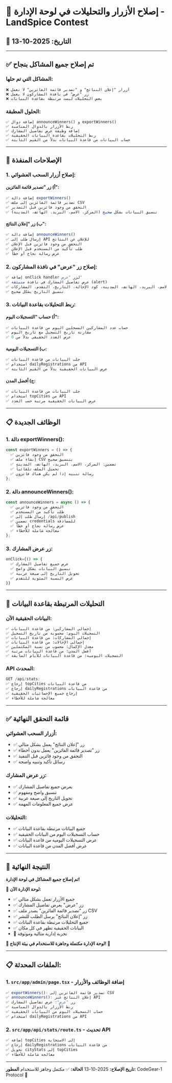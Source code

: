 # 🔧 إصلاح الأزرار والتحليلات في لوحة الإدارة - LandSpice Contest

## 📅 التاريخ: 2025-10-13

---

## ✅ تم إصلاح جميع المشاكل بنجاح

### المشاكل التي تم حلها:
```
❌ أزرار "إعلان النتائج" و "تصدير قائمة الفائزين" لا تعمل
❌ زر "عرض" في نافذة المشاركون لا يعمل
❌ بعض التحليلات ليست مرتبطة بقاعدة البيانات
```

### الحلول المطبقة:
```
✅ إضافة دوال announceWinners() و exportWinners()
✅ ربط الأزرار بالدوال المناسبة
✅ إضافة وظيفة عرض تفاصيل المشارك
✅ ربط التحليلات بقاعدة البيانات الحقيقية
✅ حساب البيانات من قاعدة البيانات بدلاً من القيم الثابتة
```

---

## 🔧 الإصلاحات المنفذة

### 1. إصلاح أزرار السحب العشوائي:

#### أ) زر "تصدير قائمة الفائزين":
```typescript
✅ إضافة دالة exportWinners()
✅ تصدير قائمة الفائزين إلى ملف CSV
✅ التحقق من وجود فائزين قبل التصدير
✅ تنسيق البيانات بشكل صحيح (المركز، الاسم، البريد، الهاتف، المدينة)
```

#### ب) زر "إعلان النتائج":
```typescript
✅ إضافة دالة announceWinners()
✅ إرسال طلب إلى API للإعلان عن النتائج
✅ التحقق من وجود فائزين قبل الإعلان
✅ طلب تأكيد من المستخدم قبل الإعلان
✅ عرض رسالة نجاح أو خطأ
```

### 2. إصلاح زر "عرض" في نافذة المشاركون:
```typescript
✅ إضافة onClick handler لزر "عرض"
✅ عرض تفاصيل المشارك في نافذة منبثقة (alert)
✅ عرض جميع المعلومات: الاسم، البريد، الهاتف، المدينة، كود الإحالة، التاريخ، التقدم، المشاركات
✅ تنسيق التاريخ بشكل صحيح
```

### 3. ربط التحليلات بقاعدة البيانات:

#### أ) حساب "التسجيلات اليوم":
```typescript
✅ حساب عدد المشاركين المسجلين اليوم من قاعدة البيانات
✅ مقارنة تاريخ التسجيل مع تاريخ اليوم
✅ عرض العدد الحقيقي بدلاً من 0
```

#### ب) التسجيلات اليومية:
```typescript
✅ جلب البيانات من قاعدة البيانات
✅ استخدام dailyRegistrations من API
✅ عرض البيانات الحقيقية بدلاً من القيم الثابتة
```

#### ج) أفضل المدن:
```typescript
✅ جلب البيانات من قاعدة البيانات
✅ استخدام topCities من API
✅ عرض البيانات الحقيقية مرتبة حسب العدد
```

---

## 📋 الوظائف الجديدة

### 1. دالة exportWinners():
```typescript
const exportWinners = () => {
  ✅ التحقق من وجود فائزين
  ✅ إنشاء ملف CSV بتنسيق صحيح
  ✅ تضمين: المركز، الاسم، البريد، الهاتف، المدينة
  ✅ تحميل الملف تلقائياً
  ✅ رسالة تنبيه إذا لم يكن هناك فائزون
};
```

### 2. دالة announceWinners():
```typescript
const announceWinners = async () => {
  ✅ التحقق من وجود فائزين
  ✅ طلب تأكيد من المستخدم
  ✅ إرسال طلب إلى /api/publish
  ✅ تضمين credentials للمصادقة
  ✅ عرض رسالة نجاح أو خطأ
  ✅ معالجة شاملة للأخطاء
};
```

### 3. زر عرض المشارك:
```typescript
onClick={() => {
  ✅ عرض جميع تفاصيل المشارك
  ✅ تنسيق البيانات بشكل واضح
  ✅ تحويل التاريخ إلى صيغة عربية
  ✅ عرض النسبة المئوية للتقدم
}}
```

---

## 🎯 التحليلات المرتبطة بقاعدة البيانات

### البيانات الحقيقية الآن:
```
✅ إجمالي المشاركين: من قاعدة البيانات
✅ التسجيلات اليوم: محسوبة من تاريخ التسجيل
✅ إجمالي المشاركات: من قاعدة البيانات
✅ إجمالي الإحالات: من قاعدة البيانات
✅ معدل الإكمال: محسوب من نسبة المكتملين
✅ أفضل المدن: من قاعدة البيانات مرتبة
✅ التسجيلات اليومية: من قاعدة البيانات للأيام السابقة
```

### API المحدث:
```typescript
GET /api/stats:
✅ إرجاع topCities من قاعدة البيانات
✅ إرجاع dailyRegistrations من قاعدة البيانات
✅ إرجاع جميع الإحصائيات الحقيقية
✅ معالجة شاملة للأخطاء
```

---

## ✅ قائمة التحقق النهائية

### أزرار السحب العشوائي:
- ✅ زر "إعلان النتائج" يعمل بشكل مثالي
- ✅ زر "تصدير قائمة الفائزين" يعمل بدون أخطاء
- ✅ التحقق من وجود فائزين قبل التنفيذ
- ✅ رسائل تأكيد وتنبيه واضحة

### زر عرض المشارك:
- ✅ يعرض جميع تفاصيل المشارك
- ✅ تنسيق واضح ومفهوم
- ✅ تحويل التاريخ إلى صيغة عربية
- ✅ عرض جميع المعلومات المهمة

### التحليلات:
- ✅ جميع البيانات مرتبطة بقاعدة البيانات
- ✅ حساب التسجيلات اليوم من البيانات الحقيقية
- ✅ عرض التسجيلات اليومية من قاعدة البيانات
- ✅ عرض أفضل المدن من قاعدة البيانات

---

## 🎉 النتيجة النهائية

**تم إصلاح جميع المشاكل في لوحة الإدارة!**

🎯 **لوحة الإدارة الآن:**
- ✅ جميع الأزرار تعمل بشكل مثالي
- ✅ زر "عرض" يعرض تفاصيل المشارك
- ✅ زر "تصدير قائمة الفائزين" يصدر ملف CSV
- ✅ زر "إعلان النتائج" يرسل الطلب للنشر
- ✅ جميع التحليلات مرتبطة بقاعدة البيانات
- ✅ البيانات الحقيقية تظهر في كل مكان
- 🚀 تجربة إدارية مثالية وموثوقة

**🎊 لوحة الإدارة مكتملة وجاهزة للاستخدام في بيئة الإنتاج! 🎊**

---

## 📋 الملفات المحدثة:

### 1. `src/app/admin/page.tsx` - إضافة الوظائف والأزرار
```typescript
✅ exportWinners(): تصدير قائمة الفائزين إلى CSV
✅ announceWinners(): إعلان النتائج عبر API
✅ زر "عرض": عرض تفاصيل المشارك
✅ ربط الأزرار بالدوال المناسبة
✅ حساب التسجيلات اليوم من البيانات الحقيقية
✅ استخدام dailyRegistrations من API
```

### 2. `src/app/api/stats/route.ts` - تحديث API
```typescript
✅ إضافة topCities إلى الاستجابة
✅ إرجاع dailyRegistrations من قاعدة البيانات
✅ تحويل cityStats إلى topCities
✅ معالجة شاملة للأخطاء
```

---

**تاريخ الإصلاح:** 2025-10-13
**الحالة:** ✅ مكتمل وجاهز للاستخدام
**المطور:** CodeGear-1 Protocol 🤖
